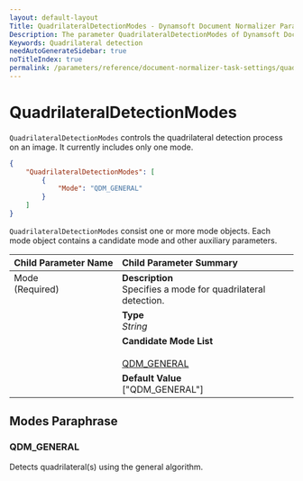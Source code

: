 ```yaml
---
layout: default-layout
Title: QuadrilateralDetectionModes - Dynamsoft Document Normalizer Parameters
Description: The parameter QuadrilateralDetectionModes of Dynamsoft Document Normalizer is XXX.
Keywords: Quadrilateral detection
needAutoGenerateSidebar: true
noTitleIndex: true
permalink: /parameters/reference/document-normalizer-task-settings/quadrilateral-detection-modes.html
---
```


# QuadrilateralDetectionModes

`QuadrilateralDetectionModes` controls the quadrilateral detection process on an image. It currently includes only one mode.

```json
{
    "QuadrilateralDetectionModes": [
        {
            "Mode": "QDM_GENERAL"
        }
    ]
}
```

`QuadrilateralDetectionModes` consist one or more mode objects. Each mode object contains a candidate mode and other auxiliary parameters.

<table style = "text-align:left">
    <thead>
        <tr>
            <th nowrap="nowrap">Child Parameter Name</th>
            <th nowrap="nowrap">Child Parameter Summary</th>
        </tr>
    </thead>
    <tr>
        <td rowspan = "4" style="vertical-align:text-top">Mode<br>(Required)</td>
        <td><b>Description</b><br>Specifies a mode for quadrilateral detection.
        </td>
    </tr>
    <tr>
        <td><b>Type</b><br><i>String</i>
        </td>
    </tr>
    <tr>
        <td><b>Candidate Mode List</b><br><br><a href = "#dmperspectivecorrection">QDM_GENERAL</a>
        </td>
    </tr>
    <tr>
        <td><b>Default Value</b><br>["QDM_GENERAL"]
        </td>
    </tr>
</table>

## Modes Paraphrase

### QDM_GENERAL

Detects quadrilateral(s) using the general algorithm.
